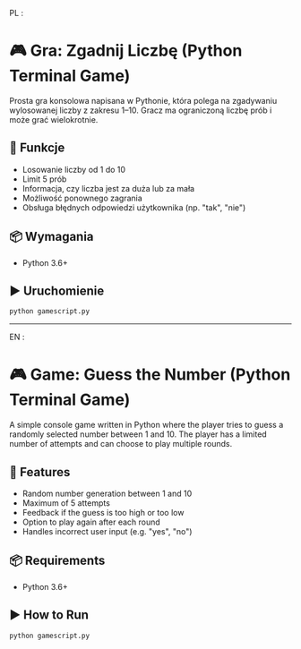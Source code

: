 PL : 
# 🎮 Gra: Zgadnij Liczbę (Python Terminal Game)

Prosta gra konsolowa napisana w Pythonie, która polega na zgadywaniu wylosowanej liczby z zakresu 1–10. Gracz ma ograniczoną liczbę prób i może grać wielokrotnie.

## 🚀 Funkcje

- Losowanie liczby od 1 do 10
- Limit 5 prób
- Informacja, czy liczba jest za duża lub za mała
- Możliwość ponownego zagrania
- Obsługa błędnych odpowiedzi użytkownika (np. "tak", "nie")

## 📦 Wymagania

- Python 3.6+

## ▶️ Uruchomienie

```bash
python gamescript.py
```
-----------------------------------------------------------------------------------------------------------------------------
EN : 

# 🎮 Game: Guess the Number (Python Terminal Game)

A simple console game written in Python where the player tries to guess a randomly selected number between 1 and 10. The player has a limited number of attempts and can choose to play multiple rounds.

## 🚀 Features

- Random number generation between 1 and 10
- Maximum of 5 attempts
- Feedback if the guess is too high or too low
- Option to play again after each round
- Handles incorrect user input (e.g. "yes", "no")

## 📦 Requirements

- Python 3.6+

## ▶️ How to Run

```bash
python gamescript.py
